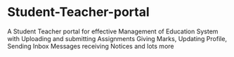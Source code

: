 # Student-Teacher-portal
A Student Teacher portal for effective Management of Education System with Uploading and submitting Assignments Giving Marks, Updating Profile, Sending Inbox Messages receiving Notices and lots more 

